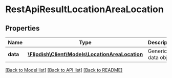 # RestApiResultLocationAreaLocation

## Properties
Name | Type | Description | Notes
------------ | ------------- | ------------- | -------------
**data** | [**\Flipdish\\Client\Models\LocationAreaLocation**](LocationAreaLocation.md) | Generic data object. | 

[[Back to Model list]](../README.md#documentation-for-models) [[Back to API list]](../README.md#documentation-for-api-endpoints) [[Back to README]](../README.md)


